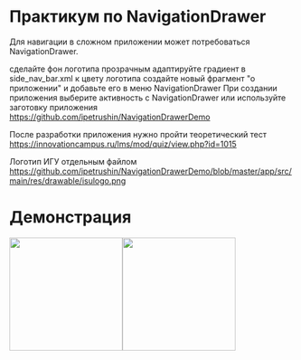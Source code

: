 # Практикум по NavigationDrawer

Для навигации в сложном приложении может потребоваться NavigationDrawer.

сделайте фон логотипа прозрачным
адаптируйте градиент в side_nav_bar.xml к цвету логотипа
создайте новый фрагмент "о приложении" и добавьте его в меню NavigationDrawer
При создании приложения выберите активность с NavigationDrawer или используйте заготовку приложения  https://github.com/ipetrushin/NavigationDrawerDemo

После разработки приложения нужно пройти теоретический тест   https://innovationcampus.ru/lms/mod/quiz/view.php?id=1015

Логотип ИГУ отдельным файлом https://github.com/ipetrushin/NavigationDrawerDemo/blob/master/app/src/main/res/drawable/isulogo.png

# Демонстрация

<div style="display: flex;">
  <img src='assets/demo1.png' width='200'>
  <img src='assets/demo2.png' width='200'>
</div>
